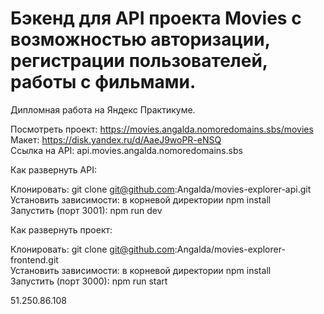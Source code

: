 <h1> Бэкенд для API проекта Movies с возможностью авторизации, регистрации пользователей, работы с фильмами.</h1>

Дипломная работа на Яндекс Практикуме.

Посмотреть проект: https://movies.angalda.nomoredomains.sbs/movies <br>
Макет: https://disk.yandex.ru/d/AaeJ9woPR-eNSQ <br>
Ссылка на API:  api.movies.angalda.nomoredomains.sbs <br>

Как развернуть API:

Клонировать: git clone git@github.com:Angalda/movies-explorer-api.git <br>
Установить зависимости: в корневой директории npm install <br>
Запустить (порт 3001): npm run dev <br>

Как развернуть проект:

Клонировать: git clone git@github.com:Angalda/movies-explorer-frontend.git <br>
Установить зависимости: в корневой директории npm install <br>
Запустить (порт 3000): npm run start <br>

51.250.86.108

